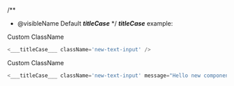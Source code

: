 /**
 * @visibleName Default ___titleCase___
 */
___titleCase___ example:

Custom ClassName
```js
<___titleCase___ className='new-text-input' />
```

Custom ClassName
```js
<___titleCase___ className='new-text-input' message="Hello new component!"/>
```